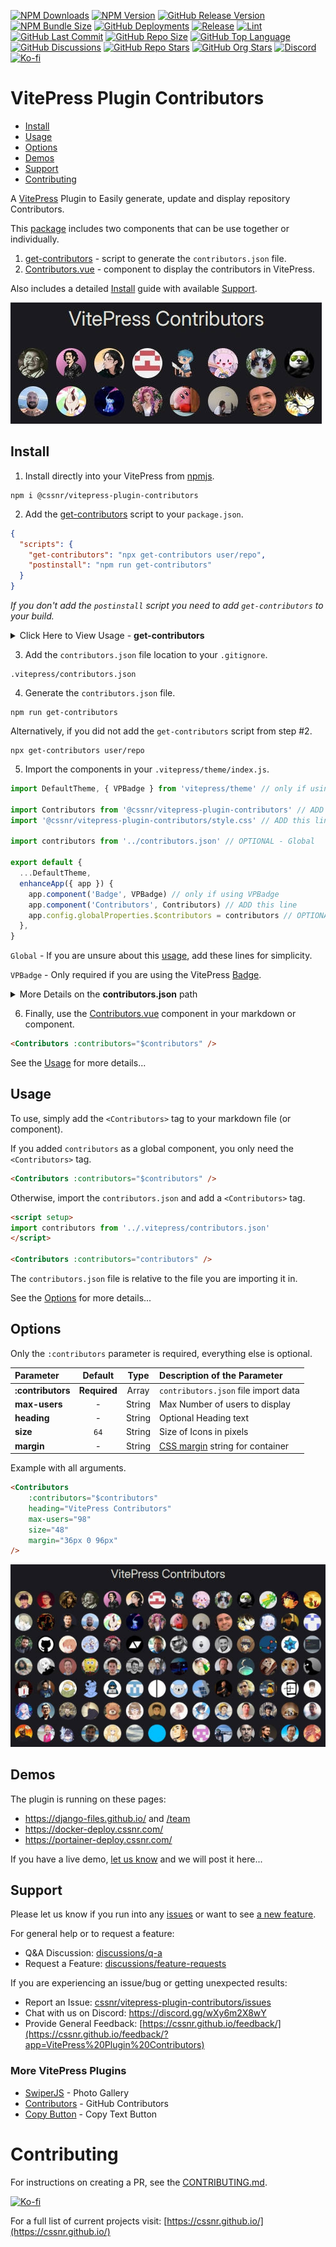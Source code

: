 [![NPM Downloads](https://img.shields.io/npm/dw/%40cssnr%2Fvitepress-plugin-contributors?logo=npm)](https://www.npmjs.com/package/@cssnr/vitepress-plugin-contributors)
[![NPM Version](https://img.shields.io/npm/v/%40cssnr%2Fvitepress-plugin-contributors?logo=npm)](https://www.npmjs.com/package/@cssnr/vitepress-plugin-contributors)
[![GitHub Release Version](https://img.shields.io/github/v/release/cssnr/vitepress-plugin-contributors?logo=github)](https://github.com/cssnr/vitepress-plugin-contributors/releases/latest)
[![NPM Bundle Size](https://img.shields.io/bundlephobia/min/%40cssnr%2Fvitepress-plugin-contributors?logo=npm)](https://bundlephobia.com/package/@cssnr/vitepress-plugin-contributors)
[![GitHub Deployments](https://img.shields.io/github/deployments/cssnr/vitepress-plugin-contributors/npm?logo=github&label=deploy)](https://github.com/cssnr/vitepress-plugin-contributors/deployments)
[![Release](https://img.shields.io/github/actions/workflow/status/cssnr/vitepress-plugin-contributors/release.yaml?logo=cachet&label=release)](https://github.com/cssnr/vitepress-plugin-contributors/actions/workflows/release.yaml)
[![Lint](https://img.shields.io/github/actions/workflow/status/cssnr/vitepress-plugin-contributors/lint.yaml?logo=cachet&label=lint)](https://github.com/cssnr/vitepress-plugin-contributors/actions/workflows/lint.yaml)
[![GitHub Last Commit](https://img.shields.io/github/last-commit/cssnr/vitepress-plugin-contributors?logo=github)](https://github.com/cssnr/vitepress-plugin-contributors/pulse)
[![GitHub Repo Size](https://img.shields.io/github/repo-size/cssnr/vitepress-plugin-contributors?logo=bookstack&logoColor=white&label=repo%20size)](https://github.com/cssnr/vitepress-plugin-contributors?tab=readme-ov-file#readme)
[![GitHub Top Language](https://img.shields.io/github/languages/top/cssnr/vitepress-plugin-contributors?logo=htmx&logoColor=white)](https://github.com/cssnr/vitepress-plugin-contributors/blob/master/src/Contributors.vue)
[![GitHub Discussions](https://img.shields.io/github/discussions/cssnr/vitepress-plugin-contributors?logo=github)](https://github.com/cssnr/vitepress-plugin-contributors/discussions)
[![GitHub Repo Stars](https://img.shields.io/github/stars/cssnr/vitepress-plugin-contributors?style=flat&logo=github)](https://github.com/cssnr/vitepress-plugin-contributors/stargazers)
[![GitHub Org Stars](https://img.shields.io/github/stars/cssnr?style=flat&logo=github&label=org%20stars)](https://cssnr.github.io/)
[![Discord](https://img.shields.io/discord/899171661457293343?logo=discord&logoColor=white&label=discord&color=7289da)](https://discord.gg/wXy6m2X8wY)
[![Ko-fi](https://img.shields.io/badge/Ko--fi-72a5f2?logo=kofi&label=support)](https://ko-fi.com/cssnr)

# VitePress Plugin Contributors

- [Install](#Install)
- [Usage](#Usage)
- [Options](#Options)
- [Demos](#Demos)
- [Support](#Support)
- [Contributing](#Contributing)

A [VitePress](https://vitepress.dev/) Plugin to Easily generate, update and display repository Contributors.

This [package](https://www.npmjs.com/package/@cssnr/vitepress-plugin-contributors) includes two components that can be use together or individually.

1. [get-contributors](src/get-contributors.js) - script to generate the `contributors.json` file.
2. [Contributors.vue](src/Contributors.vue) - component to display the contributors in VitePress.

Also includes a detailed [Install](#install) guide with available [Support](#support).

[![VitePress Contributors](https://raw.githubusercontent.com/smashedr/repo-images/refs/heads/master/vp-contributors/shots/contributors16.jpg)](https://github.com/cssnr/vitepress-plugin-contributors?tab=readme-ov-file#readme)

## Install

1. Install directly into your VitePress from [npmjs](https://www.npmjs.com/package/@cssnr/vitepress-plugin-contributors).

```shell
npm i @cssnr/vitepress-plugin-contributors
```

2. Add the [get-contributors](src/get-contributors.js) script to your `package.json`.

```json
{
  "scripts": {
    "get-contributors": "npx get-contributors user/repo",
    "postinstall": "npm run get-contributors"
  }
}
```

_If you don't add the `postinstall` script you need to add `get-contributors` to your build._

<details><summary>Click Here to View Usage - <b>get-contributors</b></summary>

Show help: `npx get-contributors -h`

Basic usage, all contributors excluding bot users.

```shell
npx get-contributors user/repo
```

Limit to top 20 contributors, specify output file, and include bot users.

```shell
npx get-contributors user/repo -m 20 -f .vitepress/contributors.json -b
```

Only the `user/repo` is required. All other arguments are optional.

| Argument&nbsp;Flag    | Default&nbsp;Value             | Description&nbsp;of&nbsp;the&nbsp;Argument |
| :-------------------- | :----------------------------- | :----------------------------------------- |
| `-f` or `--file`      | `.vitepress/contributors.json` | Output file relative to project root       |
| `-m` or `--max-users` | `0`                            | Max users to fetch, 0 is unlimited         |
| `-b` or `--bots`      | -                              | Include bot users in the results           |
| `-k` or `--keys`      | `login,avatar_url`             | Contributor keys to save to file           |

Note: This script makes 1 request to the GitHub API for every 100 contributors on the repository (or `max-users`).
Because of this if you have a lot of contributors (200+) running this back-to-back may hit
the [GitHub rate limit](https://docs.github.com/en/rest/using-the-rest-api/rate-limits-for-the-rest-api#about-primary-rate-limits) for unauthenticated requests, which is 60 requests per hour.
If this occurs the script will generate a partial or empty contributors so development can continue.

**This does not affect GitHub Action runs which are authenticated with the `GTIHUB_TOKEN`.**

---

</details>

3. Add the `contributors.json` file location to your `.gitignore`.

```gitignore
.vitepress/contributors.json
```

4. Generate the `contributors.json` file.

```shell
npm run get-contributors
```

Alternatively, if you did not add the `get-contributors` script from step #2.

```shell
npx get-contributors user/repo
```

5. Import the components in your `.vitepress/theme/index.js`.

```javascript
import DefaultTheme, { VPBadge } from 'vitepress/theme' // only if using VPBadge

import Contributors from '@cssnr/vitepress-plugin-contributors' // ADD this line
import '@cssnr/vitepress-plugin-contributors/style.css' // ADD this line

import contributors from '../contributors.json' // OPTIONAL - Global

export default {
  ...DefaultTheme,
  enhanceApp({ app }) {
    app.component('Badge', VPBadge) // only if using VPBadge
    app.component('Contributors', Contributors) // ADD this line
    app.config.globalProperties.$contributors = contributors // OPTIONAL - Global
  },
}
```

`Global` - If you are unsure about this [usage](#usage), add these lines for simplicity.

`VPBadge` - Only required if you are using the VitePress [Badge](https://vitepress.dev/reference/default-theme-badge#badge).

<details><summary>More Details on the <b>contributors.json</b> path</summary>

Note, you may need to modify the `../contributors.json` import location to match your setup.
If your VitePress configuration directory is located at `.vitepress` then the default output
path of `.vitepress/contributors.json` will import from the relative path `../contributors.json`.

If you are not importing `contributors` as a Global, this path will be relative to the file you are importing it in.  
See the [Usage](#usage) for more details.

---

</details>

6. Finally, use the [Contributors.vue](src/Contributors.vue) component in your markdown or component.

```markdown
<Contributors :contributors="$contributors" />
```

See the [Usage](#usage) for more details...

## Usage

To use, simply add the `<Contributors>` tag to your markdown file (or component).

If you added `contributors` as a global component, you only need the `<Contributors>` tag.

```markdown
<Contributors :contributors="$contributors" />
```

Otherwise, import the `contributors.json` and add a `<Contributors>` tag.

```markdown
<script setup>
import contributors from '../.vitepress/contributors.json'
</script>

<Contributors :contributors="contributors" />
```

The `contributors.json` file is relative to the file you are importing it in.

See the [Options](#options) for more details...

## Options

Only the `:contributors` parameter is required, everything else is optional.

| Parameter         |   Default    |  Type  | Description&nbsp;of&nbsp;the&nbsp;Parameter                                                |
| :---------------- | :----------: | :----: | :----------------------------------------------------------------------------------------- |
| **:contributors** | **Required** | Array  | `contributors.json` file import data                                                       |
| **max-users**     |      -       | String | Max Number of users to display                                                             |
| **heading**       |      -       | String | Optional Heading text                                                                      |
| **size**          |     `64`     | String | Size of Icons in pixels                                                                    |
| **margin**        |      -       | String | [CSS margin](https://developer.mozilla.org/en-US/docs/Web/CSS/margin) string for container |

Example with all arguments.

```markdown
<Contributors
    :contributors="$contributors"
    heading="VitePress Contributors"
    max-users="98"
    size="48"
    margin="36px 0 96px"
/>
```

[![VitePress Contributors](https://raw.githubusercontent.com/smashedr/repo-images/refs/heads/master/vp-contributors/shots/contributors98.jpg)](https://github.com/cssnr/vitepress-plugin-contributors?tab=readme-ov-file#readme)

## Demos

The plugin is running on these pages:

- https://django-files.github.io/ and [/team](https://django-files.github.io/team)
- https://docker-deploy.cssnr.com/
- https://portainer-deploy.cssnr.com/

If you have a live demo, [let us know](#support) and we will post it here...

## Support

Please let us know if you run into any [issues](https://github.com/cssnr/vitepress-plugin-contributors/issues)
or want to see [a new feature](https://github.com/cssnr/vitepress-plugin-contributors/discussions/categories/feature-requests).

For general help or to request a feature:

- Q&A Discussion: [discussions/q-a](https://github.com/cssnr/vitepress-plugin-contributors/discussions/categories/q-a)
- Request a Feature: [discussions/feature-requests](https://github.com/cssnr/vitepress-plugin-contributors/discussions/categories/feature-requests)

If you are experiencing an issue/bug or getting unexpected results:

- Report an Issue: [cssnr/vitepress-plugin-contributors/issues](https://github.com/cssnr/vitepress-plugin-contributors/issues)
- Chat with us on Discord: https://discord.gg/wXy6m2X8wY
- Provide General Feedback: [https://cssnr.github.io/feedback/](https://cssnr.github.io/feedback/?app=VitePress%20Plugin%20Contributors)

### More VitePress Plugins

- [SwiperJS](https://github.com/cssnr/vitepress-swiper) - Photo Gallery
- [Contributors](https://github.com/cssnr/vitepress-plugin-contributors) - GitHub Contributors
- [Copy Button](https://github.com/cssnr/vitepress-plugin-copybutton) - Copy Text Button

# Contributing

For instructions on creating a PR, see the [CONTRIBUTING.md](#contributing-ov-file).

[![Ko-fi](https://ko-fi.com/img/githubbutton_sm.svg)](https://ko-fi.com/cssnr)

For a full list of current projects visit: [https://cssnr.github.io/](https://cssnr.github.io/)
